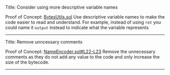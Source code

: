 Title: Consider using more descriptive variable names

Proof of Concept:
[BytesUtils.sol](https://github.com/code-423n4/2023-04-ens/blob/main/contracts/dnssec-oracle/BytesUtils.sol)
Use descriptive variable names to make the code easier to read and understand.
For example, instead of using `ret` you could name it `output` instead to indicate what the variable represents
________________________________________________________________________

Title: Remove unncessary comments

Proof of Concept:
[NameEncoder.sol#L22-L23](https://github.com/code-423n4/2023-04-ens/blob/main/contracts/utils/NameEncoder.sol#L22-L23)
Remove the unnecessary comments as they do not add any value to the code and only increase the size of the bytecode.
________________________________________________________________________